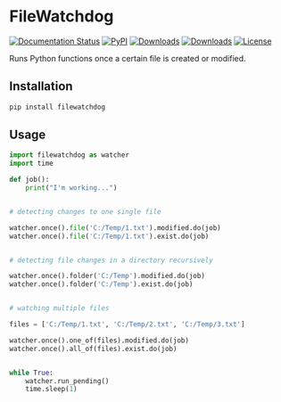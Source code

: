 # FileWatchdog

[![Documentation Status](https://readthedocs.org/projects/filewatchdog/badge/?version=latest)](https://filewatchdog.readthedocs.io/en/latest/?badge=latest)
[![PyPI](http://img.shields.io/pypi/v/filewatchdog.svg)](https://pypi.python.org/pypi/filewatchdog/)
[![Downloads](https://static.pepy.tech/badge/filewatchdog)](https://pepy.tech/project/filewatchdog)
[![Downloads](https://static.pepy.tech/badge/filewatchdog/month)](https://pepy.tech/project/filewatchdog)
[![License](https://img.shields.io/badge/License-MIT-yellow.svg)](https://github.com/beginnerSC/filewatchdog/blob/master/LICENSE)


Runs Python functions once a certain file is created or modified. 

## Installation

```sh
pip install filewatchdog
```

## Usage

```py
import filewatchdog as watcher
import time

def job():
    print("I'm working...")


# detecting changes to one single file

watcher.once().file('C:/Temp/1.txt').modified.do(job)
watcher.once().file('C:/Temp/1.txt').exist.do(job)


# detecting file changes in a directory recursively

watcher.once().folder('C:/Temp').modified.do(job)
watcher.once().folder('C:/Temp').exist.do(job)


# watching multiple files

files = ['C:/Temp/1.txt', 'C:/Temp/2.txt', 'C:/Temp/3.txt']

watcher.once().one_of(files).modified.do(job)
watcher.once().all_of(files).exist.do(job)


while True:
    watcher.run_pending()
    time.sleep(1)
```
